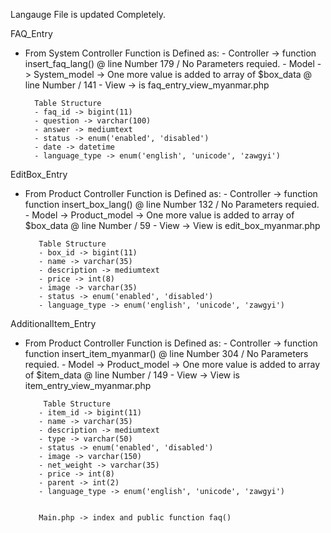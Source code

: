 Langauge File is updated Completely.

FAQ_Entry
- From System Controller
    Function is Defined as:
        - Controller -> function insert_faq_lang() @ line Number 179 / No Parameters requied.
        - Model -> System_model -> One more value is added to array of $box_data @ line Number / 141
        - View -> is faq_entry_view_myanmar.php


        Table Structure
        - faq_id -> bigint(11)
        - question -> varchar(100)
        - answer -> mediumtext
        - status -> enum('enabled', 'disabled')
        - date -> datetime
        - language_type -> enum('english', 'unicode', 'zawgyi')


EditBox_Entry
- From Product Controller
    Function is Defined as:
        - Controller -> function function insert_box_lang() @ line Number 132 / No Parameters requied.
        - Model -> Product_model -> One more value is added to array of $box_data @ line Number / 59
        - View -> View is edit_box_myanmar.php

         Table Structure
         - box_id -> bigint(11)
         - name -> varchar(35)
         - description -> mediumtext
         - price -> int(8)
         - image -> varchar(35)	
         - status -> enum('enabled', 'disabled')
         - language_type -> enum('english', 'unicode', 'zawgyi')


AdditionalItem_Entry
- From Product Controller
    Function is Defined as:
        - Controller -> function function insert_item_myanmar() @ line Number 304 / No Parameters requied.
        - Model -> Product_model -> One more value is added to array of $item_data @ line Number / 149
        - View -> View is item_entry_view_myanmar.php

          Table Structure
         - item_id -> bigint(11)
         - name -> varchar(35)
         - description -> mediumtext
         - type -> varchar(50)
         - status -> enum('enabled', 'disabled')
         - image -> varchar(150)
         - net_weight -> varchar(35)
         - price -> int(8)
         - parent -> int(2)
         - language_type -> enum('english', 'unicode', 'zawgyi')


         Main.php -> index and public function faq()

		